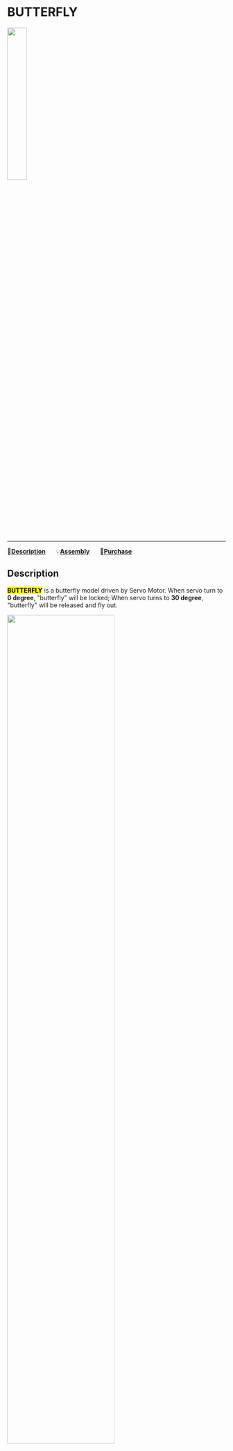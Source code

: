 # BUTTERFLY

<img src="assets/img/product_pics/unit/unit_butterfly_01.png" width="30%" height="30%">

***

:memo:**[Description](#Description)**&nbsp;&nbsp;&nbsp;&nbsp;&nbsp;&nbsp;:bulb:**[Assembly](#Assembly)**&nbsp;&nbsp;&nbsp;&nbsp;&nbsp;&nbsp;🛒**[Purchase](https://www.aliexpress.com/store/product/M5Stack-Official-Rubber-Band-Powered-Butterfly-Launcher-with-SERVO-control-and-GROVE-Cable-Adapter-Children-s/3226069_32956965036.html?spm=2114.12010615.8148356.2.486b2682Z5xogF)**

## Description

**<mark>BUTTERFLY</mark>** is a butterfly model driven by Servo Motor. When servo turn to **0 degree**, "butterfly" will be locked; When servo turns to **30 degree**, "butterfly" will be released and fly out.

<img src="assets/img/product_pics/unit/unit_butterfly_06.png" width="70%" height="70%">

## Assembly

Before "butterfly" fly out, we need assemble it. First, burn this [example](https://github.com/m5stack/M5-ProductExampleCodes/tree/master/Unit/BUTTERFLY/UIFlow) into Core, then connect Core with Launcher through GROVE cable and Grove2Pin convertor so that you can control the Lanuncher(Servo Motor) through the Core.

<img src="assets/img/product_pics/unit/unit_butterfly_02.png" width="70%" height="70%">

<img src="assets/img/product_pics/unit/unit_butterfly_04.png" width="70%" height="70%">

Assemble "butterfly", control the Servo Motor to **30 degree**, then bind "butterfly" to the Lanuncher, and control the Servo Motor to **0 degree** for locking "butterfly".

<img src="assets/img/product_pics/unit/unit_butterfly_03.png" width="70%" height="70%">

<img src="assets/img/product_pics/unit/unit_butterfly_05.png" width="70%" height="70%">